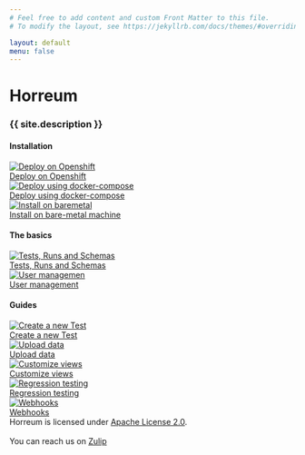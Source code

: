 ```yaml
---
# Feel free to add content and custom Front Matter to this file.
# To modify the layout, see https://jekyllrb.com/docs/themes/#overriding-theme-defaults

layout: default
menu: false
---
```

# Horreum
<h3 id="project_description">{{ site.description }}</h3>

<h4>Installation</h4>
<div class="tasks">
    <a class="task" href="docs/operator.html">
        <div class="task_icon_box">
            <img src="assets/images/cloud_deploy.png" alt="Deploy on Openshift">
        </div>
        Deploy on Openshift
    </a>
    <a class="task" href="docs/docker_compose.html">
        <div class="task_icon_box">
            <img src="assets/images/docker_compose.png" alt="Deploy using docker-compose">
        </div>
        Deploy using docker-compose
    </a>
    <a class="task" href="docs/baremetal.html">
        <div class="task_icon_box">
            <img src="assets/images/baremetal.png" alt="Install on baremetal">
        </div>
        Install on bare-metal machine
    </a>
</div>
<h4>The basics</h4>
<div class="tasks">
    <a class="task" href="docs/test_run_schema.html">
        <div class="task_icon_box">
            <img src="assets/images/puzzle.png" alt="Tests, Runs and Schemas">
        </div>
        Tests, Runs and Schemas
    </a>
    <a class="task" href="docs/user_management.html">
        <div class="task_icon_box">
            <img src="assets/images/users.png" alt="User managemen">
        </div>
        User management
    </a>
</div>
<h4>Guides</h4>
<div>
    <a class="task" href="docs/create_test.html">
        <div class="task_icon_box">
            <img src="assets/images/create_test.png" alt="Create a new Test">
        </div>
        Create a new Test
    </a>
    <a class="task" href="docs/upload.html">
        <div class="task_icon_box">
            <img src="assets/images/upload.png" alt="Upload data">
        </div>
        Upload data
    </a>
    <a class="task" href="docs/customize_views.html">
        <div class="task_icon_box">
            <img src="assets/images/customize_views.png" alt="Customize views">
        </div>
        Customize views
    </a>
    <a class="task" href="docs/regression.html">
        <div class="task_icon_box">
            <img src="assets/images/regression.png" alt="Regression testing">
        </div>
        Regression testing
    </a>
    <a class="task" href="docs/webhooks.html">
        <div class="task_icon_box">
            <img src="assets/images/webhooks.png" alt="Webhooks">
        </div>
        Webhooks
    </a>
    <!-- TODO
    <a class="task" href="docs/backup.html">
        <div class="task_icon_box">
            <img src="assets/images/backup.png" alt="Backup your data">
        </div>
        Backup your data
    </a>
    -->
</div>
<div style="clear: both">
Horreum is licensed under <a href="http://www.apache.org/licenses/LICENSE-2.0">Apache License 2.0</a>.<br>
<br>
You can reach us on <a href="https://hyperfoil.zulipchat.com/">Zulip</a>
</div>